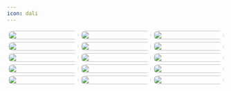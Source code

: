```yaml
---
icon: dali
---
```


<!DOCTYPE html>
<html lang="en">
<head>
    <meta http-equiv="content-type" content="text/html; charset=utf-8">
    <meta name="viewport" content="width=device-width,initial-scale=1,maximum-scale=1,user-scalable=no">
    <title>大理</title>
    <style>
        body{
            margin: 3px;
        }
        .container{
    /* 将元素分为5列 */
            column-count: 3;
    /* 设置列之间的间隙 */
            column-gap: 0px;
        }
        .item{
            padding: 3px;
        }
        .item img{
            display: block;
            width: 100%;
            border-radius: 20px;
        }
    </style>
</head>

<body>
    <div class="container" id="app">
        <div class="item" v-for="item in 15">
            <img src="../img/dl1.jpg">
        </div>
        <!-- 图片加多点 -->
        <div class="item" v-for="item in 15">
            <img src="../img/dl2.jpg">
        </div>
        <div class="item" v-for="item in 15">
            <img src="../img/dl3.jpg">
        </div>
        <div class="item" v-for="item in 15">
            <img src="../img/dl4.jpg">
        </div>
        <div class="item" v-for="item in 15">
            <img src="../img/dl5.jpg">
        </div>
        <div class="item" v-for="item in 15">
            <img src="../img/dl6.jpg">
        </div>
        <div class="item" v-for="item in 15">
            <img src="../img/dl7.jpg">
        </div>
        <div class="item" v-for="item in 15">
            <img src="../img/dl8.jpg">
        </div>
        <div class="item" v-for="item in 15">
            <img src="../img/dl9.jpg">
        </div>
        <div class="item" v-for="item in 15">
            <img src="../img/dl10.jpg">
        </div>
        <div class="item" v-for="item in 15">
            <img src="../img/dl11.jpg">
        </div>
        <div class="item" v-for="item in 15">
            <img src="../img/dl12.jpg">
        </div>
        <div class="item" v-for="item in 15">
            <img src="../img/dl13.jpg">
        </div>
        <div class="item" v-for="item in 15">
            <img src="../img/dl14.jpg">
        </div>
        <div class="item" v-for="item in 15">
            <img src="../img/dl15.jpg">
        </div>
    </div>
</body>

</html>

<script>
    new Vue({
        el:'#app',
        data:{}
    })
</script>